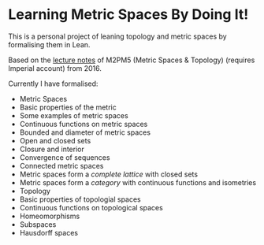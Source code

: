 # Learning Metric Spaces By Doing It!

This is a personal project of leaning topology and metric spaces by formalising them in Lean.

Based on the [lecture notes](https://union.ic.ac.uk/rcsu/mathsoc/files/M2PM5-16.pdf) of M2PM5 (Metric Spaces & Topology) (requires Imperial account) from 2016.

Currently I have formalised: 
- Metric Spaces
 - Basic properties of the metric
 - Some examples of metric spaces
 - Continuous functions on metric spaces
 - Bounded and diameter of metric spaces
 - Open and closed sets
 - Closure and interior
 - Convergence of sequences
 - Connected metric spaces
 - Metric spaces form a *complete lattice* with closed sets
 - Metric spaces form a *category* with continuous functions and isometries
- Topology
 - Basic properties of topologial spaces
 - Continuous functions on topological spaces
 - Homeomorphisms
 - Subspaces
 - Hausdorff spaces
